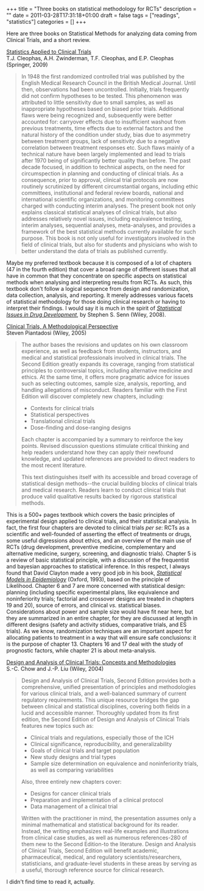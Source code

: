 +++
title = "Three books on statistical methodology for RCTs"
description = ""
date = 2011-03-28T17:31:18+01:00
draft = false
tags = ["readings", "statistics"]
categories = []
+++

Here are three books on Statistical Methods for analyzing data coming from Clinical Trials, and a short review.

<i class="fa fa-external-link fa-1x"></i> [Statistics Applied to Clinical Trials](http://www.springer.com/biomed/book/978-1-4020-9522-1)  
T.J. Cleophas, A.H. Zwinderman, T.F. Cleophas, and E.P. Cleophas
(Springer, 2009) 

> In 1948 the first randomized controlled trial was published by the English Medical Research Council in the British Medical Journal. Until then, observations had been uncontrolled. Initially, trials frequently did not confirm hypotheses to be tested. This phenomenon was attributed to little sensitivity due to small samples, as well as inappropriate hypotheses based on biased prior trials. Additional flaws were being recognized and, subsequently were better accounted for: carryover effects due to insufficient washout from previous treatments, time effects due to external factors and the natural history of the condition under study, bias due to asymmetry between treatment groups, lack of sensitivity due to a negative correlation between treatment responses etc. Such flaws mainly of a technical nature have been largely implemented and lead to trials after 1970 being of significantly better quality than before. The past decade focused, in addition to technical aspects, on the need for circumspection in planning and conducting of clinical trials. As a consequence, prior to approval, clinical trial protocols are now routinely scrutinized by different circumstantial organs, including ethic committees, institutional and federal review boards, national and international scientific organizations, and monitoring committees charged with conducting interim analyses. The present book not only explains classical statistical analyses of clinical trials, but also addresses relatively novel issues, including equivalence testing, interim analyses, sequential analyses, meta-analyses, and provides a framework of the best statistical methods currently available for such purpose. This book is not only useful for investigators involved in the field of clinical trials, but also for students and physicians who wish to better understand the data of trials as published currently.

Maybe my preferred textbook because it is composed of a lot of chapters (47 in the fourth edition) that cover a broad range of different issues that all have in common that they concentrate on specific aspects on statistical methods when analysing and interpreting results from RCTs. As such, this textbook don't follow a logical sequence from design and randomization, data collection, analysis, and reporting. It merely addresses various facets of statistical methodology for those doing clinical research or having to interpret their findings. I would say it is much in the spirit of *[Statistical Issues in Drug Development](http://eu.wiley.com/WileyCDA/WileyTitle/productCd-0470018771.html)*, by Stephen S. Senn (Wiley, 2008).

<i class="fa fa-external-link fa-1x"></i> [Clinical Trials, A Methodological Perspective](http://eu.wiley.com/WileyCDA/WileyTitle/productCd-0471727814.html)  
Steven Piantadosi (Wiley, 2005)

> The author bases the revisions and updates on his own classroom experience, as well as feedback from students, instructors, and medical and statistical professionals involved in clinical trials. The Second Edition greatly expands its coverage, ranging from statistical principles to controversial topics, including alternative medicine and ethics. At the same time, it offers more pragmatic advice for issues such as selecting outcomes, sample size, analysis, reporting, and handling allegations of misconduct. Readers familiar with the First Edition will discover completely new chapters, including:
> 
> * Contexts for clinical trials
> * Statistical perspectives
> * Translational clinical trials
> * Dose-finding and dose-ranging designs
> 
> Each chapter is accompanied by a summary to reinforce the key points. Revised discussion questions stimulate critical thinking and help readers understand how they can apply their newfound knowledge, and updated references are provided to direct readers to the most recent literature.
> 
> This text distinguishes itself with its accessible and broad coverage of statistical design methods--the crucial building blocks of clinical trials and medical research. Readers learn to conduct clinical trials that produce valid qualitative results backed by rigorous statistical methods.

This is a 500+ pages textbook which covers the basic principles of experimental design applied to clinical trials, and their statistical analysis. In fact, the first four chapters are devoted to clinical trials *per se*: RCTs as a scientific and well-founded of asserting the effect of treatments or drugs, some useful digressions about ethics, and an overview of the main use of RCTs (drug development, preventive medicine, complementary and alternative medicine, surgery, screening, and diagnostic trials). Chapter 5 is a review of basic statistical principle, with a discussion of the frequentist and bayesian approaches to statistical inference. In this respect, I always found that David Clayton made a very good job in his book, *[Statistical Models in Epidemiology](http://aje.oxfordjournals.org/content/141/2/182.extract)* (Oxford, 1993), based on the principle of Likelihood. Chapter 6 and 7 are more concerned with statistical design: planning (including specific experimental plans, like equivalence and noninferiority trials; factorial and crossover designs are treated in chapters 19 and 20), source of errors, and clinical *vs.* statistical biases. Considerations about power and sample size would have fit near here, but they are summarized in an entire chapter, for they are discussed at length in different designs (safety and activity stidues, comparative trials, and ES trials). As we know, randomization techniques are an important aspect for allocating patients to treatment in a way that will ensure safe conclusions: it is the purpose of chapter 13. Chapters 16 and 17 deal with the study of prognostic factors, while chapter 21 is about meta-analysis.

<i class="fa fa-external-link fa-1x"></i> [Design and Analysis of Clinical Trials: Concepts and Methodologies](http://eu.wiley.com/WileyCDA/WileyTitle/productCd-0471249858.html)  
S.-C. Chow and J.-P. Liu (Wiley, 2004)

> Design and Analysis of Clinical Trials, Second Edition provides both a comprehensive, unified presentation of principles and methodologies for various clinical trials, and a well-balanced summary of current regulatory requirements. This unique resource bridges the gap between clinical and statistical disciplines, covering both fields in a lucid and accessible manner. Thoroughly updated from its first edition, the Second Edition of Design and Analysis of Clinical Trials features new topics such as:
> 
> * Clinical trials and regulations, especially those of the ICH
> * Clinical significance, reproducibility, and generalizability
> * Goals of clinical trials and target population
> * New study designs and trial types
> * Sample size determination on equivalence and noninferiority trials,
>   as well as comparing variabilities 
> 
> Also, three entirely new chapters cover:
> 
> * Designs for cancer clinical trials
> * Preparation and implementation of a clinical protocol
> * Data management of a clinical trial
> 
> Written with the practitioner in mind, the presentation assumes only a minimal mathematical and statistical background for its reader. Instead, the writing emphasizes real-life examples and illustrations from clinical case studies, as well as numerous references-280 of them new to the Second Edition-to the literature. Design and Analysis of Clinical Trials, Second Edition will benefit academic, pharmaceutical, medical, and regulatory scientists/researchers, statisticians, and graduate-level students in these areas by serving as a useful, thorough reference source for clinical research.

I didn't find time to read it, actually.
